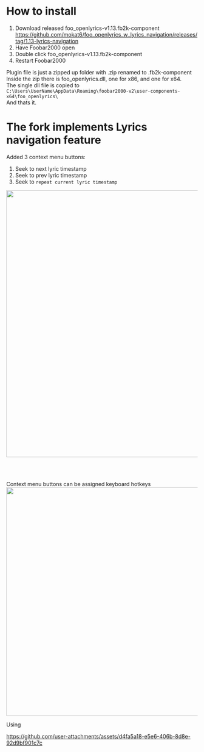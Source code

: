 # How to install
1. Download released foo_openlyrics-v1.13.fb2k-component
https://github.com/mokat6/foo_openlyrics_w_lyrics_navigation/releases/tag/1.13-lyrics-navigation
3. Have Foobar2000 open
4. Double click foo_openlyrics-v1.13.fb2k-component
5. Restart Foobar2000 

Plugin file is just a zipped up folder with .zip renamed to .fb2k-component  
Inside the zip there is foo_openlyrics.dll, one for x86, and one for x64.  
The single dll file is copied to `C:\Users\UserName\AppData\Roaming\foobar2000-v2\user-components-x64\foo_openlyrics\`   
And thats it.


# The fork implements Lyrics navigation feature
Added 3 context menu buttons:
1. Seek to next lyric timestamp
2. Seek to prev lyric timestamp
3. Seek to `repeat current lyric timestamp`

<img src="https://github.com/user-attachments/assets/327db9fc-c8b8-4010-b6cd-74114217924c" width="700" />

<br /><br />

Context menu buttons can be assigned keyboard hotkeys   <br />
<img src="https://github.com/user-attachments/assets/cf97291e-e984-4412-bb1d-62b7c6e9b0cf" width="600" />


Using

https://github.com/user-attachments/assets/d4fa5a18-e5e6-406b-8d8e-92d9bf901c7c




